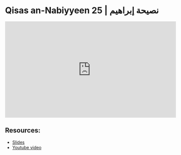 # Qisas an-Nabiyyeen 25 | نصيحة إبراهيم

<iframe width="560" height="315" src="https://www.youtube-nocookie.com/embed/I9ZvnEKVoAU?start=0" frameborder="0" allow="accelerometer; autoplay; encrypted-media; gyroscope; picture-in-picture" allowfullscreen="allowfullscreen"></iframe><BR>



## Resources:
- [Slides](https://github.com/arshare/resources_balagha_pdfs)
- [Youtube video](https://youtu.be/I9ZvnEKVoAU)
